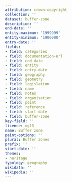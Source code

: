```yaml
---
attribution: crown-copyright
collection: ''
dataset: buffer-zone
description: ''
end-date: ''
entity-maximum: '1999999'
entity-minimum: '1900000'
entry-date: ''
fields:
- field: categories
- field: documentation-url
- field: end-date
- field: entity
- field: entry-date
- field: geography
- field: geometry
- field: legislation
- field: name
- field: notes
- field: organisation
- field: point
- field: reference
- field: start-date
- field: buffer-zone
key-field: ''
licence: ogl3
name: Buffer zone
paint-options: ''
plural: Buffer zones
prefix: ''
start-date: ''
themes:
- heritage
typology: geography
wikidata: ''
wikipedia: ''
---
```

